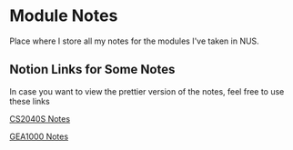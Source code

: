 # Module Notes
Place where I store all my notes for the modules I've taken in NUS. 

## Notion Links for Some Notes
In case you want to view the prettier version of the notes, feel free to use these links

[CS2040S Notes](https://www.notion.so/devanshshah/CS2040S-Data-Structures-and-Algorithms-a5ec977081ad4bd7a6bbd515fe0d3545)

[GEA1000 Notes](https://devanshshah.notion.site/GEA1000-Quantitative-Reasoning-with-Data-48522a60cc3747a58ba436fdc51aa5cc)

